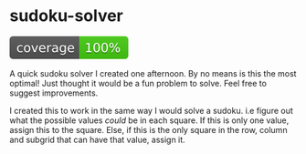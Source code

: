 # sudoku-solver
![Code Coverage Badge](.github/badges/jacoco.svg)


A quick sudoku solver I created one afternoon. By no means is this the most optimal! Just thought it would be a fun problem to solve. Feel free to suggest improvements.

I created this to work in the same way I would solve a sudoku. i.e figure out what the possible values _could_ be in each square. If this is only one value, assign this to the square. Else, if this is the only square in the row, column and subgrid that can have that value, assign it.

